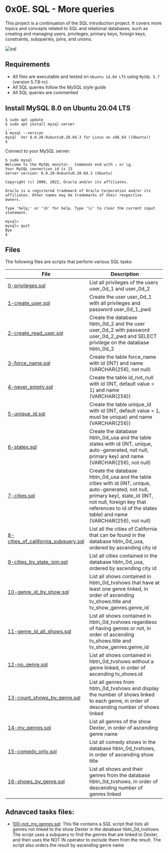 # 0x0E. SQL - More queries
This project is a continuation of the SQL introduction project. It covers more topics and concepts related to SQL and relational databases, such as creating and managing users, privileges, primary keys, foreign keys, constraints, subqueries, joins, and unions.

![sql](https://i.ibb.co/CHTTCR6/blob-1.jpg)

## Requirements
- All files are executable and tested on `Ubuntu 14.04 LTS` using `MySQL 5.7` (version 5.7.8-rc)
- All SQL queries follow the MySQL style guide
- All SQL queries are commented

## Install MySQL 8.0 on Ubuntu 20.04 LTS
```
$ sudo apt update
$ sudo apt install mysql-server
...
$ mysql --version
mysql  Ver 8.0.28-0ubuntu0.20.04.3 for Linux on x86_64 ((Ubuntu))
$
```
Connect to your MySQL server:
```
$ sudo mysql
Welcome to the MySQL monitor.  Commands end with ; or \g.
Your MySQL connection id is 13
Server version: 8.0.28-0ubuntu0.20.04.3 (Ubuntu)

Copyright (c) 2000, 2022, Oracle and/or its affiliates.

Oracle is a registered trademark of Oracle Corporation and/or its
affiliates. Other names may be trademarks of their respective
owners.

Type 'help;' or '\h' for help. Type '\c' to clear the current input statement.

mysql>
mysql> quit
Bye
$
```
## Files
The following files are scripts that perform various SQL tasks:

| File	| Description |
| ---   | ---         |
| [0-privileges.sql](https://github.com/ahmedmkamal313/alx-higher_level_programming/blob/master/0x0E-SQL_more_queries/0-privileges.sql)	| List all privileges of the users user_0d_1 and user_0d_2 |
| [1-create_user.sql](https://github.com/ahmedmkamal313/alx-higher_level_programming/blob/master/0x0E-SQL_more_queries/1-create_user.sql)	| Create the user user_0d_1 with all privileges and password user_0d_1_pwd |
| [2-create_read_user.sql](https://github.com/ahmedmkamal313/alx-higher_level_programming/blob/master/0x0E-SQL_more_queries/2-create_read_user.sql)	| Create the database hbtn_0d_2 and the user user_0d_2 with password user_0d_2_pwd and SELECT privilege on the database hbtn_0d_2 |
| [3-force_name.sql](https://github.com/ahmedmkamal313/alx-higher_level_programming/blob/master/0x0E-SQL_more_queries/3-force_name.sql)	| Create the table force_name with id (INT) and name (VARCHAR(256), not null) |
| [4-never_empty.sql](https://github.com/ahmedmkamal313/alx-higher_level_programming/blob/master/0x0E-SQL_more_queries/4-never_empty.sql)	| Create the table id_not_null with id (INT, default value = 1) and name (VARCHAR(256)) |
| [5-unique_id.sql](https://github.com/ahmedmkamal313/alx-higher_level_programming/blob/master/0x0E-SQL_more_queries/5-unique_id.sql)	| Create the table unique_id with id (INT, default value = 1, must be unique) and name (VARCHAR(256)) |
| [6-states.sql](https://github.com/ahmedmkamal313/alx-higher_level_programming/blob/master/0x0E-SQL_more_queries/6-states.sql)	| Create the database hbtn_0d_usa and the table states with id (INT, unique, auto-generated, not null, primary key) and name (VARCHAR(256), not null) |
| [7-cities.sql](https://github.com/ahmedmkamal313/alx-higher_level_programming/blob/master/0x0E-SQL_more_queries/7-cities.sql) 	| Create the database hbtn_0d_usa and the table cities with id (INT, unique, auto-generated, not null, primary key), state_id (INT, not null, foreign key that references to id of the states table) and name (VARCHAR(256), not null) |
| [8-cities_of_california_subquery.sql](https://github.com/ahmedmkamal313/alx-higher_level_programming/blob/master/0x0E-SQL_more_queries/8-cities_of_california_subquery.sql)	| List all the cities of California that can be found in the database hbtn_0d_usa, ordered by ascending city id |
| [9-cities_by_state_join.sql](https://github.com/ahmedmkamal313/alx-higher_level_programming/blob/master/0x0E-SQL_more_queries/9-cities_by_state_join.sql)	| List all cities contained in the database hbtn_0d_usa, ordered by ascending city id |
| [10-genre_id_by_show.sql](https://github.com/ahmedmkamal313/alx-higher_level_programming/blob/master/0x0E-SQL_more_queries/10-genre_id_by_show.sql)	| List all shows contained in hbtn_0d_tvshows that have at least one genre linked, in order of ascending tv_shows.title and tv_show_genres.genre_id |
| [11-genre_id_all_shows.sql](https://github.com/ahmedmkamal313/alx-higher_level_programming/blob/master/0x0E-SQL_more_queries/11-genre_id_all_shows.sql)	| List all shows contained in hbtn_0d_tvshows regardless of having genres or not, in order of ascending tv_shows.title and tv_show_genres.genre_id |
| [12-no_genre.sql](https://github.com/ahmedmkamal313/alx-higher_level_programming/blob/master/0x0E-SQL_more_queries/12-no_genre.sql)	| List all shows contained in hbtn_0d_tvshows without a genre linked, in order of ascending tv_shows.id |
| [13-count_shows_by_genre.sql](https://github.com/ahmedmkamal313/alx-higher_level_programming/blob/master/0x0E-SQL_more_queries/13-count_shows_by_genre.sql)	| List all genres from hbtn_0d_tvshows and display the number of shows linked to each genre, in order of descending number of shows linked |
| [14-my_genres.sql](https://github.com/ahmedmkamal313/alx-higher_level_programming/blob/master/0x0E-SQL_more_queries/14-my_genres.sql)	| List all genres of the show Dexter, in order of ascending genre name |
| [15-comedy_only.sql](https://github.com/ahmedmkamal313/alx-higher_level_programming/blob/master/0x0E-SQL_more_queries/15-comedy_only.sql)	| List all comedy shows in the database hbtn_0d_tvshows, in order of ascending show title |
| [16-shows_by_genre.sql](https://github.com/ahmedmkamal313/alx-higher_level_programming/blob/master/0x0E-SQL_more_queries/16-shows_by_genre.sql)	| List all shows and their genres from the database hbtn_0d_tvshows, in order of descending number of genres linked |

## Adnavced tasks files:
- [100-not_my_genres.sql](https://github.com/ahmedmkamal313/alx-higher_level_programming/blob/master/0x0E-SQL_more_queries/100-not_my_genres.sql): This file contains a SQL script that lists all genres not linked to the show Dexter in the database hbtn_0d_tvshows. The script uses a subquery to find the genres that are linked to Dexter, and then uses the NOT IN operator to exclude them from the result. The script also orders the result by ascending genre name
